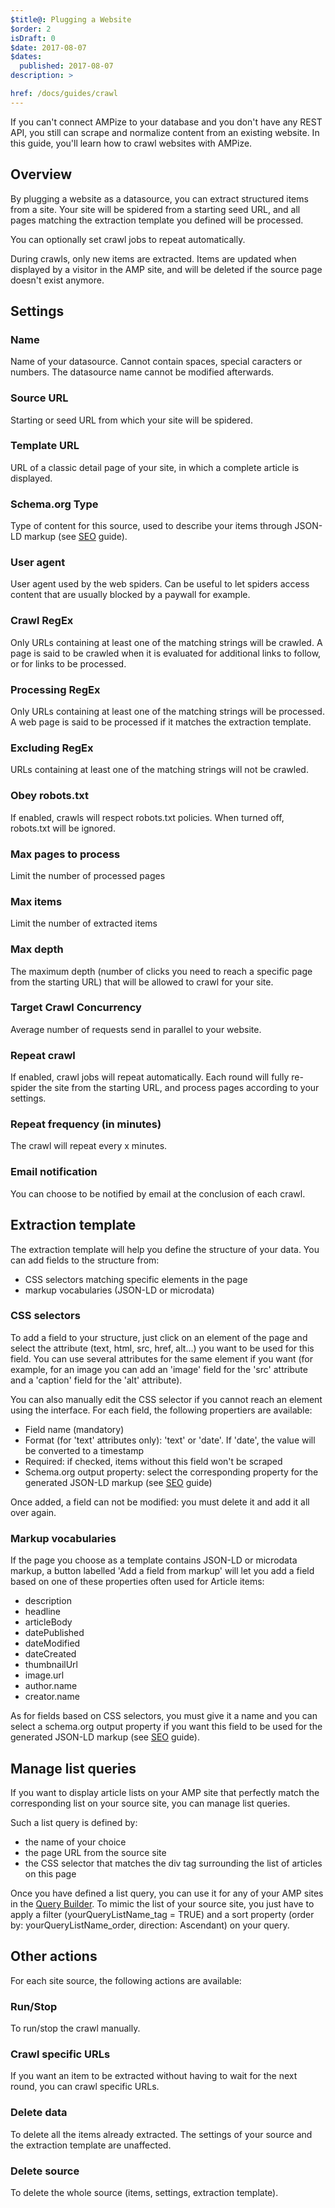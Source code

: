 ```yaml
---
$title@: Plugging a Website
$order: 2
isDraft: 0
$date: 2017-08-07
$dates:
  published: 2017-08-07
description: >

href: /docs/guides/crawl
---
```

If you can't connect AMPize to your database and you don't have any REST API, you still can scrape and normalize content from an existing website. In this guide, you'll learn how to crawl websites with AMPize.

## Overview

By plugging a website as a datasource, you can extract structured items from a site. Your site will be spidered from a starting seed URL, and all pages matching the extraction template you defined will be processed.

You can optionally set crawl jobs to repeat automatically.

During crawls, only new items are extracted. Items are updated when displayed by a visitor in the AMP site, and will be deleted if the source page doesn't exist anymore.

## Settings

### Name

Name of your datasource. Cannot contain spaces, special caracters or numbers. The datasource name cannot be modified afterwards.

### Source URL

Starting or seed URL from which your site will be spidered.

### Template URL

URL of a classic detail page of your site, in which a complete article is displayed.

### Schema.org Type

Type of content for this source, used to describe your items through JSON-LD markup (see [SEO](/docs/guides/seo) guide).

### User agent

User agent used by the web spiders. Can be useful to let spiders access content that are usually blocked by a paywall for example.

### Crawl RegEx

Only URLs containing at least one of the matching strings will be crawled. A page is said to be crawled when it is evaluated for additional links to follow, or for links to be processed.

### Processing RegEx

Only URLs containing at least one of the matching strings will be processed. A web page is said to be processed if it matches the extraction template.

### Excluding RegEx

URLs containing at least one of the matching strings will not be crawled.

### Obey robots.txt

If enabled, crawls will respect robots.txt policies. When turned off, robots.txt will be ignored.

### Max pages to process

Limit the number of processed pages

### Max items

Limit the number of extracted items

### Max depth

The maximum depth (number of clicks you need to reach a specific page from the starting URL) that will be allowed to crawl for your site.

### Target Crawl Concurrency

Average number of requests send in parallel to your website.

### Repeat crawl

If enabled, crawl jobs will repeat automatically. Each round will fully re-spider the site from the starting URL, and process pages according to your settings.

### Repeat frequency (in minutes)

The crawl will repeat every x minutes.

### Email notification

You can choose to be notified by email at the conclusion of each crawl.

## Extraction template

The extraction template will help you define the structure of your data. You can add fields to the structure from:

- CSS selectors matching specific elements in the page
- markup vocabularies (JSON-LD or microdata)

### CSS selectors

To add a field to your structure, just click on an element of the page and select the attribute (text, html, src, href, alt...) you want to be used for this field. You can use several attributes for the same element if you want (for example, for an image you can add an 'image' field for the 'src' attribute and a 'caption' field for the 'alt' attribute).

You can also manually edit the CSS selector if you cannot reach an element using the interface.
For each field, the following propertiers are available:

- Field name (mandatory)
- Format (for 'text' attributes only): 'text' or 'date'. If 'date', the value will be converted to a timestamp
- Required: if checked, items without this field won't be scraped
- Schema.org output property: select the corresponding property for the generated JSON-LD markup (see [SEO](/docs/guides/seo) guide)

Once added, a field can not be modified: you must delete it and add it all over again.

### Markup vocabularies

If the page you choose as a template contains JSON-LD or microdata markup, a button labelled 'Add a field from markup' will let you add a field based on one of these properties often used for Article items:

- description
- headline
- articleBody
- datePublished
- dateModified
- dateCreated
- thumbnailUrl
- image.url
- author.name
- creator.name

As for fields based on CSS selectors, you must give it a name and you can select a schema.org output property if you want this field to be used for the generated JSON-LD markup (see [SEO](/docs/guides/seo) guide).

## Manage list queries

If you want to display article lists on your AMP site that perfectly match the corresponding list on your source site, you can manage list queries.

Such a list query is defined by:

- the name of your choice
- the page URL from the source site
- the CSS selector that matches the div tag surrounding the list of articles on this page

Once you have defined a list query, you can use it for any of your AMP sites in the [Query Builder](/docs/guides/querybuilder). To mimic the list of your source site, you just have to apply a filter (yourQueryListName_tag = TRUE) and a sort property (order by: yourQueryListName_order, direction: Ascendant) on your query.

## Other actions

For each site source, the following actions are available:

### Run/Stop

To run/stop the crawl manually.

### Crawl specific URLs

If you want an item to be extracted without having to wait for the next round, you can crawl specific URLs.

### Delete data

To delete all the items already extracted. The settings of your source and the extraction template are unaffected.

### Delete source

To delete the whole source (items, settings, extraction template).
